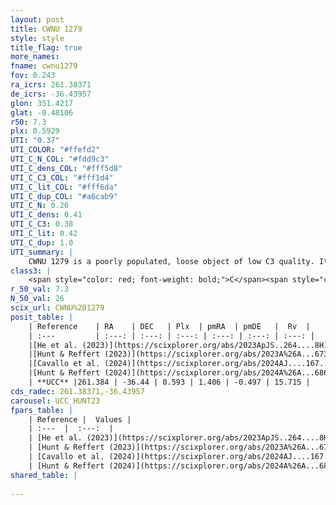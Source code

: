 ```yaml
---
layout: post
title: CWNU 1279
style: style
title_flag: true
more_names: 
fname: cwnu1279
fov: 0.243
ra_icrs: 261.38371
de_icrs: -36.43957
glon: 351.4217
glat: -0.48106
r50: 7.3
plx: 0.5929
UTI: "0.37"
UTI_COLOR: "#ffefd2"
UTI_C_N_COL: "#fdd9c3"
UTI_C_dens_COL: "#fff5d8"
UTI_C_C3_COL: "#fff1d4"
UTI_C_lit_COL: "#fff6da"
UTI_C_dup_COL: "#a6cab9"
UTI_C_N: 0.26
UTI_C_dens: 0.41
UTI_C_C3: 0.38
UTI_C_lit: 0.42
UTI_C_dup: 1.0
UTI_summary: |
    CWNU 1279 is a poorly populated, loose object of low C3 quality. It was recently reported in the literature.
class3: |
    <span style="color: red; font-weight: bold;">C</span><span style="color: #FFC300; font-weight: bold;">B</span>
r_50_val: 7.3
N_50_val: 26
scix_url: CWNU%201279
posit_table: |
    | Reference    | RA    | DEC   | Plx  | pmRA  | pmDE   |  Rv  |
    | :---         | :---: | :---: | :---: | :---: | :---: | :---: |
    |[He et al. (2023)](https://scixplorer.org/abs/2023ApJS..264....8H) | 261.385 | -36.393 | 0.591 | 1.408 | -0.507 | -- |
    |[Hunt & Reffert (2023)](https://scixplorer.org/abs/2023A%26A...673A.114H) | 261.426 | -36.463 | 0.577 | 1.349 | -0.572 | 7.106 |
    |[Cavallo et al. (2024)](https://scixplorer.org/abs/2024AJ....167...12C) | 261.35 | -36.451 | 0.577 | -- | -- | -- |
    |[Hunt & Reffert (2024)](https://scixplorer.org/abs/2024A%26A...686A..42H) | 261.426 | -36.463 | 0.577 | 1.349 | -0.572 | 7.106 |
    | **UCC** |261.384 | -36.44 | 0.593 | 1.406 | -0.497 | 15.715 | 
cds_radec: 261.38371,-36.43957
carousel: UCC_HUNT23
fpars_table: |
    | Reference |  Values |
    | :---  |  :---:  |
    | [He et al. (2023)](https://scixplorer.org/abs/2023ApJS..264....8H) | `A0=3.8, m-M=11.2, logAge=7.05` |
    | [Hunt & Reffert (2023)](https://scixplorer.org/abs/2023A%26A...673A.114H) | `AV50=3.213, diffAV50=2.491, MOD50=11.075, logAge50=7.306` |
    | [Cavallo et al. (2024)](https://scixplorer.org/abs/2024AJ....167...12C) | `AV50=3.15, dMod50=11.13, logAge50=7.65, [Fe/H]50=0.52` |
    | [Hunt & Reffert (2024)](https://scixplorer.org/abs/2024A%26A...686A..42H) | `MassJ=286.054` |
shared_table: |
    
---
```

